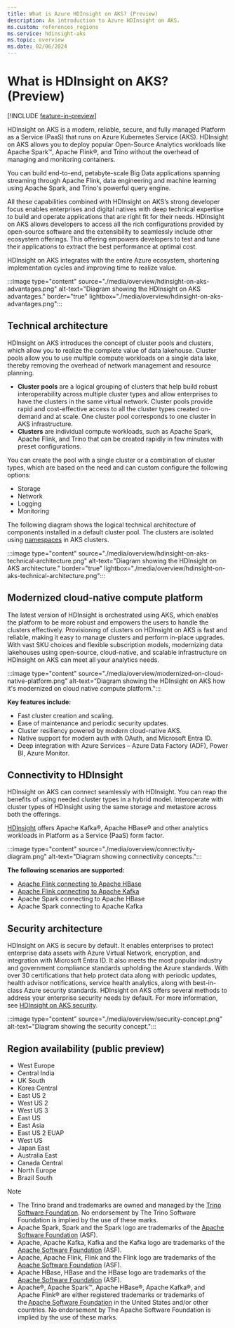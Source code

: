```yaml
---
title: What is Azure HDInsight on AKS? (Preview)
description: An introduction to Azure HDInsight on AKS.
ms.custom: references_regions
ms.service: hdinsight-aks
ms.topic: overview
ms.date: 02/06/2024
---
```


# What is HDInsight on AKS? (Preview)

[!INCLUDE [feature-in-preview](includes/feature-in-preview.md)]
 
HDInsight on AKS is a modern, reliable, secure, and fully managed Platform as a Service (PaaS) that runs on Azure Kubernetes Service (AKS). HDInsight on AKS allows you to deploy popular Open-Source Analytics workloads like Apache Spark™, Apache Flink®️, and Trino without the overhead of managing and monitoring containers.

You can build end-to-end, petabyte-scale Big Data applications spanning streaming through Apache Flink, data engineering and machine learning using Apache Spark, and Trino's powerful query engine.

All these capabilities combined with HDInsight on AKS’s strong developer focus enables enterprises and digital natives with deep technical expertise to build and operate applications that are right fit for their needs. HDInsight on AKS allows developers to access all the rich configurations provided by open-source software and the extensibility to seamlessly include other ecosystem offerings. This offering empowers developers to test and tune their applications to extract the best performance at optimal cost.

HDInsight on AKS integrates with the entire Azure ecosystem, shortening implementation cycles and improving time to realize value.
 
:::image type="content" source="./media/overview/hdinsight-on-aks-advantages.png" alt-text="Diagram showing the HDInsight on AKS advantages." border="true" lightbox="./media/overview/hdinsight-on-aks-advantages.png":::
 
 ## Technical architecture

 HDInsight on AKS introduces the concept of cluster pools and clusters, which allow you to realize the complete value of data lakehouse. Cluster pools allow you to use multiple compute workloads on a single data lake, thereby removing the overhead of network management and resource planning. 
 
* **Cluster pools** are a logical grouping of clusters that help build robust interoperability across multiple cluster types and allow enterprises to have the clusters in the same virtual network. Cluster pools provide rapid and cost-effective access to all the cluster types created on-demand and at scale. One cluster pool corresponds to one cluster in AKS infrastructure. 
* **Clusters** are individual compute workloads, such as Apache Spark, Apache Flink, and Trino that can be created rapidly in few minutes with preset configurations.

You can create the pool with a single cluster or a combination of cluster types, which are based on the need and can custom configure the following options:

* Storage 
* Network
* Logging
* Monitoring

The following diagram shows the logical technical architecture of components installed in a default cluster pool. The clusters are isolated using [namespaces](https://kubernetes.io/docs/concepts/overview/working-with-objects/namespaces/) in AKS clusters.

:::image type="content" source="./media/overview/hdinsight-on-aks-technical-architecture.png" alt-text="Diagram showing the HDInsight on AKS architecture." border="true" lightbox="./media/overview/hdinsight-on-aks-technical-architecture.png":::

## Modernized cloud-native compute platform

The latest version of HDInsight is orchestrated using AKS, which enables the platform to be more robust and empowers the users to handle the clusters effectively. Provisioning of clusters on HDInsight on AKS is fast and reliable, making it easy to manage clusters and perform in-place upgrades. With vast SKU choices and flexible subscription models, modernizing data lakehouses using open-source, cloud-native, and scalable infrastructure on HDInsight on AKS can meet all your analytics needs.
  
:::image type="content" source="./media/overview/modernized-on-cloud-native-platform.png" alt-text="Diagram showing the HDInsight on AKS how it's modernized on cloud native compute platform.":::
 
**Key features include:**
* Fast cluster creation and scaling.
* Ease of maintenance and periodic security updates.
* Cluster resiliency powered by modern cloud-native AKS.
* Native support for modern auth with OAuth, and Microsoft Entra ID.
* Deep integration with Azure Services – Azure Data Factory (ADF), Power BI, Azure Monitor.

## Connectivity to HDInsight 

HDInsight on AKS can connect seamlessly with HDInsight. You can reap the benefits of using needed cluster types in a hybrid model. Interoperate with cluster types of HDInsight using the same storage and metastore across both the offerings. 

[HDInsight](/azure/hdinsight/) offers Apache Kafka®, Apache HBase® and other analytics workloads in Platform as a Service (PaaS) form factor.

:::image type="content" source="./media/overview/connectivity-diagram.png" alt-text="Diagram showing connectivity concepts.":::

**The following scenarios are supported:**

* [Apache Flink connecting to Apache HBase](./flink/use-flink-to-sink-kafka-message-into-hbase.md)
* [Apache Flink connecting to Apache Kafka](./flink/join-stream-kafka-table-filesystem.md)
* Apache Spark connecting to Apache HBase
* Apache Spark connecting to Apache Kafka

## Security architecture

HDInsight on AKS is secure by default. It enables enterprises to protect enterprise data assets with Azure Virtual Network, encryption, and integration with Microsoft Entra ID. It also meets the most popular industry and government compliance standards upholding the Azure standards. With over 30 certifications that help protect data along with periodic updates, health advisor notifications, service health analytics, along with best-in-class Azure security standards. HDInsight on AKS offers several methods to address your enterprise security needs by default.
For more information, see [HDInsight on AKS security](./concept-security.md).

:::image type="content" source="./media/overview/security-concept.png" alt-text="Diagram showing the security concept.":::
 
## Region availability (public preview)

* West Europe
* Central India
* UK South
* Korea Central
* East US 2
* West US 2
* West US 3
* East US
* East Asia
* East US 2 EUAP
* West US
* Japan East
* Australia East
* Canada Central
* North Europe
* Brazil South

> [!Note]
> - The Trino brand and trademarks are owned and managed by the [Trino Software Foundation](https://trino.io/foundation.html). No endorsement by The Trino Software Foundation is implied by the use of these marks.
> - Apache Spark, Spark and the Spark logo are trademarks of the [Apache Software Foundation](https://www.apache.org/) (ASF).
> - Apache, Apache Kafka, Kafka and the Kafka logo are trademarks of the [Apache Software Foundation](https://www.apache.org/) (ASF).
> - Apache, Apache Flink, Flink and the Flink logo are trademarks of the [Apache Software Foundation](https://www.apache.org/) (ASF).
> - Apache HBase, HBase and the HBase logo are trademarks of the [Apache Software Foundation](https://www.apache.org/) (ASF).
> - Apache®, Apache Spark™, Apache HBase®, Apache Kafka®, and Apache Flink® are either registered trademarks or trademarks of the [Apache Software Foundation](https://www.apache.org/) in the United States and/or other countries. No endorsement by The Apache Software Foundation is implied by the use of these marks.


